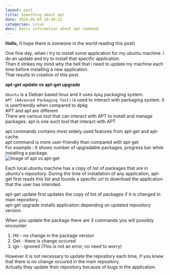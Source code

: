 ```yaml
---
layout: post
title: Something about apt
date: 2019-05-03 19:39:12
categories: Linux 
desc: Basic information about apt command
---
```

**Hello,** (I hope there is someone in the world reading this post)

One fine day, when i try to install some application for my ubuntu machine. I do an update and try to install that specific application.  
Then it strikes my mind why the hell that i need to update my machine each time before installing a new application.  
That results in creation of this post.

**apt-get update vs apt-get upgrade**

`Ubuntu` is a Debian based linux and it uses `dpkg` packaging system.   
`APT (Advanced Packaging Tool)` is used to interact with packaging system. It is userfriendly when compared to dpkg  
APT and apt are different  
There are various tool that can interact with APT to install and manage packages. apt is one such tool that interact with APT  

apt commands contains most widely used features from apt-get and apt-cache.  
apt command is more user-friendly than compared with apt-get  
For example : It shows number of upgradable packages, progress bar while installing a package.  
![Image of apt vs apt-get](https://user-images.githubusercontent.com/17383454/57142548-679ab100-6dda-11e9-9f03-0e21196edc45.png)

Each local ubuntu machine has a copy of list of packages that are in ubuntu's repository. During the time of installation of any application, apt-get first reads this list and founds a specific url to download the application that the user has intended.  

apt-get update first updates the copy of list of packages if it is changed in main repository.  
apt-get upgrade installs application depending on updated repository version.  

When you update the package there are 3 commands you will possibly encounter  
1. Hit - no change in the package version  
2. Get - there is change occured  
3. ign - ignored (This is not an error, no need to worry)  

However it is not necessary to update the repository each time, if you knew that there is no change occured in the main repository.  
Actually they update their repository because of bugs in the application.   
